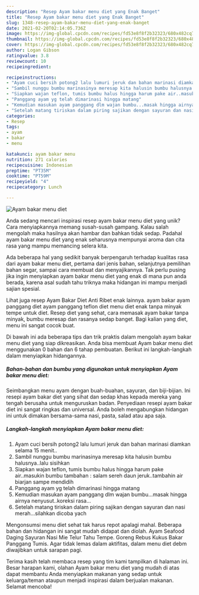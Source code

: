 ```yaml
---
description: "Resep Ayam bakar menu diet yang Enak Banget"
title: "Resep Ayam bakar menu diet yang Enak Banget"
slug: 1348-resep-ayam-bakar-menu-diet-yang-enak-banget
date: 2021-02-20T02:14:05.736Z
image: https://img-global.cpcdn.com/recipes/fd53e8f8f2b32323/680x482cq70/ayam-bakar-menu-diet-foto-resep-utama.jpg
thumbnail: https://img-global.cpcdn.com/recipes/fd53e8f8f2b32323/680x482cq70/ayam-bakar-menu-diet-foto-resep-utama.jpg
cover: https://img-global.cpcdn.com/recipes/fd53e8f8f2b32323/680x482cq70/ayam-bakar-menu-diet-foto-resep-utama.jpg
author: Logan Gibson
ratingvalue: 3.8
reviewcount: 10
recipeingredient:

recipeinstructions:
- "Ayam cuci bersih potong2 lalu lumuri jeruk dan bahan marinasi diamkan selama 15 menit.."
- "Sambil nunggu bumbu marinasinya meresap kita halusin bumbu halusnya..lalu sisihkan"
- "Siapkan wajan teflon, tumis bumbu halus hingga harum pake air..masukin bumbu tambahan : salam sereh daun jeruk..tambahin air biarjan sampe mendidih"
- "Panggang ayam yg telah dimarinasi hingga matang"
- "Kemudian masukan ayam panggang dlm wajan bumbu...masak hingga airnya nenyusut..koreksi rasa..."
- "Setelah matang tiriskan dalam piring sajikan dengan sayuran dan nasi merah...silahkan dicoba yach"
categories:
- Resep
tags:
- ayam
- bakar
- menu

katakunci: ayam bakar menu 
nutrition: 271 calories
recipecuisine: Indonesian
preptime: "PT35M"
cooktime: "PT59M"
recipeyield: "4"
recipecategory: Lunch

---
```



![Ayam bakar menu diet](https://img-global.cpcdn.com/recipes/fd53e8f8f2b32323/680x482cq70/ayam-bakar-menu-diet-foto-resep-utama.jpg)

Anda sedang mencari inspirasi resep ayam bakar menu diet yang unik? Cara menyiapkannya memang susah-susah gampang. Kalau salah mengolah maka hasilnya akan hambar dan bahkan tidak sedap. Padahal ayam bakar menu diet yang enak seharusnya mempunyai aroma dan cita rasa yang mampu memancing selera kita.

Ada beberapa hal yang sedikit banyak berpengaruh terhadap kualitas rasa dari ayam bakar menu diet, pertama dari jenis bahan, selanjutnya pemilihan bahan segar, sampai cara membuat dan menyajikannya. Tak perlu pusing jika ingin menyiapkan ayam bakar menu diet yang enak di mana pun anda berada, karena asal sudah tahu triknya maka hidangan ini mampu menjadi sajian spesial.

Lihat juga resep Ayam Bakar Diet Anti Ribet enak lainnya. ayam bakar ayam panggang diet ayam panggang teflon diet menu diet enak tanpa minyak tempe untuk diet. Resep diet yang sehat, cara memasak ayam bakar tanpa minyak, bumbu meresap dan rasanya sedap banget. Bagi kalian yang diet, menu ini sangat cocok buat.


Di bawah ini ada beberapa tips dan trik praktis dalam mengolah ayam bakar menu diet yang siap dikreasikan. Anda bisa membuat Ayam bakar menu diet menggunakan 0 bahan dan 6 tahap pembuatan. Berikut ini langkah-langkah dalam menyiapkan hidangannya.

<!--inarticleads1-->

##### Bahan-bahan dan bumbu yang digunakan untuk menyiapkan Ayam bakar menu diet:



Seimbangkan menu ayam dengan buah-buahan, sayuran, dan biji-bijian. Ini resepi ayam bakar diet yang sihat dan sedap khas kepada mereka yang tengah berusaha untuk menguruskan badan. Penyediaan resepi ayam bakar diet ini sangat ringkas dan universal. Anda boleh mengabungkan hidangan ini untuk dimakan bersama-sama nasi, pasta, salad atau apa saja. 

<!--inarticleads2-->

##### Langkah-langkah menyiapkan Ayam bakar menu diet:

1. Ayam cuci bersih potong2 lalu lumuri jeruk dan bahan marinasi diamkan selama 15 menit..
1. Sambil nunggu bumbu marinasinya meresap kita halusin bumbu halusnya..lalu sisihkan
1. Siapkan wajan teflon, tumis bumbu halus hingga harum pake air..masukin bumbu tambahan : salam sereh daun jeruk..tambahin air biarjan sampe mendidih
1. Panggang ayam yg telah dimarinasi hingga matang
1. Kemudian masukan ayam panggang dlm wajan bumbu...masak hingga airnya nenyusut..koreksi rasa...
1. Setelah matang tiriskan dalam piring sajikan dengan sayuran dan nasi merah...silahkan dicoba yach


Mengonsumsi menu diet sehat tak harus repot apalagi mahal. Beberapa bahan dan hidangan ini sangat mudah didapat dan diolah. Ayam Seafood Daging Sayuran Nasi Mie Telur Tahu Tempe. Goreng Rebus Kukus Bakar Panggang Tumis. Agar tidak lemas dalam aktifitas, dalam menu diet debm diwajibkan untuk sarapan pagi. 

Terima kasih telah membaca resep yang tim kami tampilkan di halaman ini. Besar harapan kami, olahan Ayam bakar menu diet yang mudah di atas dapat membantu Anda menyiapkan makanan yang sedap untuk keluarga/teman ataupun menjadi inspirasi dalam berjualan makanan. Selamat mencoba!
